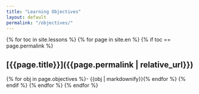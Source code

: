 ```yaml
---
title: "Learning Objectives"
layout: default
permalink: "/objectives/"
---
```


{% for toc in site.lessons %}
  {% for page in site.en %}
    {% if toc == page.permalink %}
## [{{page.title}}]({{page.permalink | relative_url}})
{% for obj in page.objectives %}-   {{obj | markdownify}}{% endfor %}
    {% endif %}
  {% endfor %}
{% endfor %}
